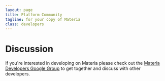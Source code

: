 ```yaml
---
layout: page
title: Platform Community
tagline: for your copy of Materia
class: developers
---
```



# Discussion #

If you're interested in developing on Materia please check out the [Materia Developers Google Group](https://groups.google.com/d/forum/materia-developers) to get together and discuss with other developers.

